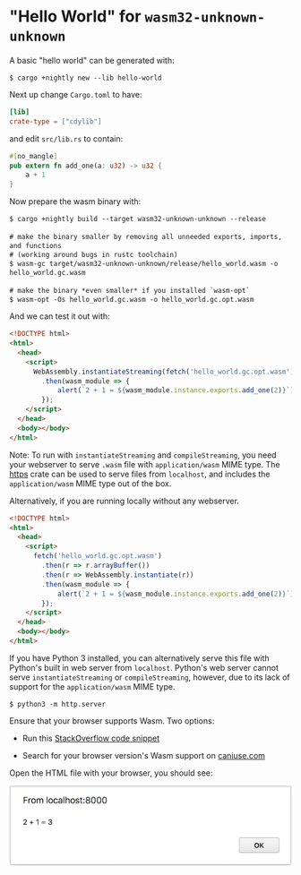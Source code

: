 # "Hello World" for `wasm32-unknown-unknown`

A basic "hello world" can be generated with:

```
$ cargo +nightly new --lib hello-world
```

Next up change `Cargo.toml` to have:

```toml
[lib]
crate-type = ["cdylib"]
```

and edit `src/lib.rs` to contain:

```rust
#[no_mangle]
pub extern fn add_one(a: u32) -> u32 {
    a + 1
}
```

Now prepare the wasm binary with:

```
$ cargo +nightly build --target wasm32-unknown-unknown --release

# make the binary smaller by removing all unneeded exports, imports, and functions 
# (working around bugs in rustc toolchain)
$ wasm-gc target/wasm32-unknown-unknown/release/hello_world.wasm -o hello_world.gc.wasm

# make the binary *even smaller* if you installed `wasm-opt`
$ wasm-opt -Os hello_world.gc.wasm -o hello_world.gc.opt.wasm
```

And we can test it out with:

```html
<!DOCTYPE html>
<html>
  <head>
    <script>
      WebAssembly.instantiateStreaming(fetch('hello_world.gc.opt.wasm'))
        .then(wasm_module => {
            alert(`2 + 1 = ${wasm_module.instance.exports.add_one(2)}`);
        });
    </script>
  </head>
  <body></body>
</html>
```

Note: To run with `instantiateStreaming` and `compileStreaming`, you need your webserver to serve `.wasm` file with `application/wasm` MIME type. The [https](https://github.com/thecoshman/http) crate can be used to serve files from `localhost`, and includes the `application/wasm` MIME type out of the box.

Alternatively, if you are running locally without any webserver.

```html
<!DOCTYPE html>
<html>
  <head>
    <script>
      fetch('hello_world.gc.opt.wasm')
        .then(r => r.arrayBuffer())
        .then(r => WebAssembly.instantiate(r))
        .then(wasm_module => {
            alert(`2 + 1 = ${wasm_module.instance.exports.add_one(2)}`);
        });
    </script>
  </head>
  <body></body>
</html>
```

If you have Python 3 installed, you can alternatively serve this file with Python's built 
in web server from `localhost`. Python's web server cannot serve `instantiateStreaming` or 
`compileStreaming`, however, due to its lack of support for the `application/wasm` MIME type.

```
$ python3 -m http.server
```

Ensure that your browser supports Wasm. Two options:

- Run this [StackOverflow code snippet](https://stackoverflow.com/a/47880734)

- Search for your browser version's Wasm support on [caniuse.com](https://caniuse.com/#search=wasm)

Open the HTML file with your browser, you should see:

![Wasm Hello World Screenshot](./images/wasm_hello_world_screenshot.png)
